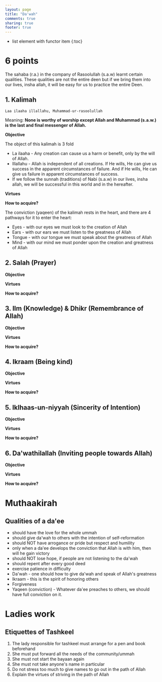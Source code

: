 ```yaml
---
layout: page
title: "Da'wah"
comments: true
sharing: true
footer: true
---
```


* list element with functor item
{:toc}


# 6 points

The sahaba (r.a.) in the company of Rasoolullah (s.a.w) learnt certain qualities. These qualities are not the entire deen but if we bring them into our lives, insha allah, it will be easy for us to practice the entire Deen.

## 1. Kalimah

	Laa ilaaha illallahu, Muhammad-ur-rasoolullah

Meaning: **None is worthy of worship except Allah and Muhammad (s.a.w.) is the last and final messenger of Allah.**

**Objective**

The object of this kalimah is 3 fold

* La ilaaha - Any creation can cause us a harm or benefit, only by the will of Allah.
* Illallahu - Allah is independent of all creations. If He wills, He can give us success in the apparent circumstances of failure. And if He wills, He can give us failure in apparent circumstances of success.
* If we follow the sunnah (traditions) of Nabi (s.a.w) in our lives, insha allah, we will be successful in this world and in the hereafter.

**Virtues**

**How to acquire?**

The conviction (yaqeen) of the kalimah rests in the heart, and there are 4 pathways for it to enter the heart: 

* Eyes - with our eyes we must look to the creation of Allah
* Ears - with our ears we must listen to the greatness of Allah
* Tongue - with our tongue we must speak about the greatness of Allah
* Mind - with our mind we must ponder upon the creation and greatness of Allah


## 2. Salah (Prayer)

**Objective**

**Virtues**

**How to acquire?**

## 3. Ilm (Knowledge) & Dhikr (Remembrance of Allah)

**Objective**

**Virtues**

**How to acquire?**

## 4. Ikraam (Being kind)

**Objective**

**Virtues**

**How to acquire?**

## 5. Iklhaas-un-niyyah (Sincerity of Intention)

**Objective**

**Virtues**

**How to acquire?**

## 6. Da'wathilallah (Inviting people towards Allah)

**Objective**

**Virtues**

**How to acquire?**


# Muthaakirah

## Qualities of a da'ee

* should have the love for the whole ummah
* should give da'wah to others with the intention of self-reformation
* should NOT have arrogance or pride but respect and humility
* only when a da'ee develops the conviction that Allah is with him, then will he gain victory
* should NOT lose hope, if people are not listening to the da'wah
* should repent after every good deed
* exercise patience in difficulty
* Da'wah - one should how to give da'wah and speak of Allah's greatness
* Ikraam - this is the spirit of honoring others
* Forgiveness
* Yaqeen (conviction) - Whatever da'ee preaches to others, we should have full conviction on it.

# Ladies work

## Etiquettes of Tashkeel

1. The lady responsible for tashkeel must arrange for a pen and book beforehand
2. She must put forward all the needs of the community/ummah 
3. She must not start the bayaan again
4. She must not take anyone's name in particular
5. Do not stress too much to give names to go out in the path of Allah
6. Explain the virtues of striving in the path of Allah

